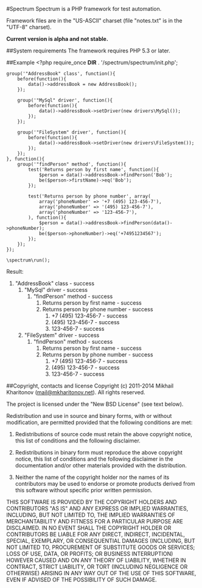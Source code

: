 #Spectrum
Spectrum is a PHP framework for test automation.

Framework files are in the "US-ASCII" charset (file "notes.txt" is in the "UTF-8" charset).

**Current version is alpha and not stable.**

##System requirements
The framework requires PHP 5.3 or later.

##Example
	<?php
	require_once __DIR__ . '/spectrum/spectrum/init.php';

	group('"AddressBook" class', function(){
		before(function(){
			data()->addressBook = new AddressBook();
		});
		
		group('"MySql" driver', function(){
			before(function(){
				data()->addressBook->setDriver(new drivers\MySql());
			});
		});
	
		group('"FileSystem" driver', function(){
			before(function(){
				data()->addressBook->setDriver(new drivers\FileSystem());
			});
		});
	}, function(){
		group('"findPerson" method', function(){
			test('Returns person by first name', function(){
				$person = data()->addressBook->findPerson('Bob');
				be($person->firstName)->eq('Bob');
			});
		
			test('Returns person by phone number', array(
				array('phoneNumber' => '+7 (495) 123-456-7'),
				array('phoneNumber' => '(495) 123-456-7'),
				array('phoneNumber' => '123-456-7'),
			), function(){
				$person = data()->addressBook->findPerson(data()->phoneNumber);
				be($person->phoneNumber)->eq('+74951234567');
			});
		});
	});
	
	\spectrum\run();

Result:

1. "AddressBook" class - success
	1. "MySql" driver - success
		1. "findPerson" method - success
			1.  Returns person by first name - success
			2. Returns person by phone number - success
				1.  +7 (495) 123-456-7 - success
				2.  (495) 123-456-7 - success
				3.  123-456-7 - success
	2. "FileSystem" driver - success
		1. "findPerson" method - success
			1.  Returns person by first name - success
			2. Returns person by phone number - success
				1.  +7 (495) 123-456-7 - success
				2.  (495) 123-456-7 - success
				3.  123-456-7 - success


##Copyright, contacts and license
Copyright (c) 2011-2014 Mikhail Kharitonov (<mail@mkharitonov.net>). All rights reserved.

The project is licensed under the "New BSD License" (see text below).

Redistribution and use in source and binary forms, with or without modification,
are permitted provided that the following conditions are met:

1. Redistributions of source code must retain the above copyright notice, this
   list of conditions and the following disclaimer.

2. Redistributions in binary form must reproduce the above copyright notice,
   this list of conditions and the following disclaimer in the documentation
   and/or other materials provided with the distribution.

3. Neither the name of the copyright holder nor the names of its contributors
   may be used to endorse or promote products derived from this software without
   specific prior written permission.

THIS SOFTWARE IS PROVIDED BY THE COPYRIGHT HOLDERS AND CONTRIBUTORS "AS IS" AND
ANY EXPRESS OR IMPLIED WARRANTIES, INCLUDING, BUT NOT LIMITED TO, THE IMPLIED
WARRANTIES OF MERCHANTABILITY AND FITNESS FOR A PARTICULAR PURPOSE ARE
DISCLAIMED. IN NO EVENT SHALL THE COPYRIGHT HOLDER OR CONTRIBUTORS BE LIABLE FOR
ANY DIRECT, INDIRECT, INCIDENTAL, SPECIAL, EXEMPLARY, OR CONSEQUENTIAL DAMAGES
(INCLUDING, BUT NOT LIMITED TO, PROCUREMENT OF SUBSTITUTE GOODS OR SERVICES;
LOSS OF USE, DATA, OR PROFITS; OR BUSINESS INTERRUPTION) HOWEVER CAUSED AND ON
ANY THEORY OF LIABILITY, WHETHER IN CONTRACT, STRICT LIABILITY, OR TORT
(INCLUDING NEGLIGENCE OR OTHERWISE) ARISING IN ANY WAY OUT OF THE USE OF THIS
SOFTWARE, EVEN IF ADVISED OF THE POSSIBILITY OF SUCH DAMAGE.